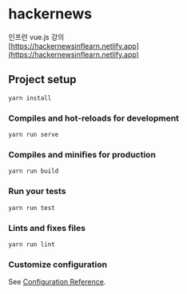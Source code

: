 # hackernews 
인프런 vue.js 강의<br>
[https://hackernewsinflearn.netlify.app](https://hackernewsinflearn.netlify.app)

## Project setup
```
yarn install
```

### Compiles and hot-reloads for development
```
yarn run serve
```

### Compiles and minifies for production
```
yarn run build
```

### Run your tests
```
yarn run test
```

### Lints and fixes files
```
yarn run lint
```

### Customize configuration
See [Configuration Reference](https://cli.vuejs.org/config/).
